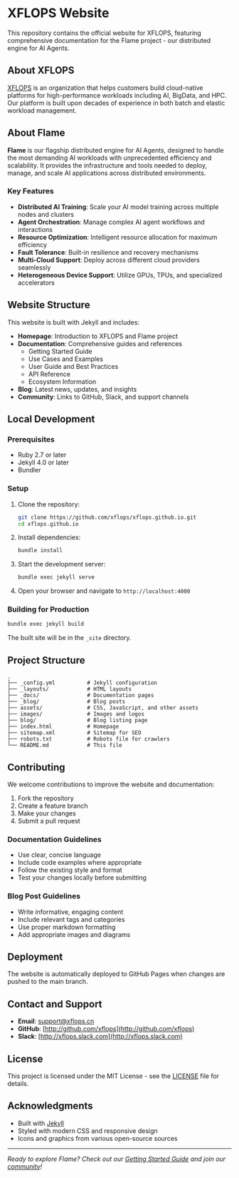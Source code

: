 # XFLOPS Website

This repository contains the official website for XFLOPS, featuring comprehensive documentation for the Flame project - our distributed engine for AI Agents.

## About XFLOPS

[XFLOPS](http://github.com/xflops) is an organization that helps customers build cloud-native platforms for high-performance workloads including AI, BigData, and HPC. Our platform is built upon decades of experience in both batch and elastic workload management.

## About Flame

**Flame** is our flagship distributed engine for AI Agents, designed to handle the most demanding AI workloads with unprecedented efficiency and scalability. It provides the infrastructure and tools needed to deploy, manage, and scale AI applications across distributed environments.

### Key Features

- **Distributed AI Training**: Scale your AI model training across multiple nodes and clusters
- **Agent Orchestration**: Manage complex AI agent workflows and interactions
- **Resource Optimization**: Intelligent resource allocation for maximum efficiency
- **Fault Tolerance**: Built-in resilience and recovery mechanisms
- **Multi-Cloud Support**: Deploy across different cloud providers seamlessly
- **Heterogeneous Device Support**: Utilize GPUs, TPUs, and specialized accelerators

## Website Structure

This website is built with Jekyll and includes:

- **Homepage**: Introduction to XFLOPS and Flame project
- **Documentation**: Comprehensive guides and references
  - Getting Started Guide
  - Use Cases and Examples
  - User Guide and Best Practices
  - API Reference
  - Ecosystem Information
- **Blog**: Latest news, updates, and insights
- **Community**: Links to GitHub, Slack, and support channels

## Local Development

### Prerequisites

- Ruby 2.7 or later
- Jekyll 4.0 or later
- Bundler

### Setup

1. Clone the repository:
   ```bash
   git clone https://github.com/xflops/xflops.github.io.git
   cd xflops.github.io
   ```

2. Install dependencies:
   ```bash
   bundle install
   ```

3. Start the development server:
   ```bash
   bundle exec jekyll serve
   ```

4. Open your browser and navigate to `http://localhost:4000`

### Building for Production

```bash
bundle exec jekyll build
```

The built site will be in the `_site` directory.

## Project Structure

```
.
├── _config.yml          # Jekyll configuration
├── _layouts/            # HTML layouts
├── _docs/               # Documentation pages
├── _blog/               # Blog posts
├── assets/              # CSS, JavaScript, and other assets
├── images/              # Images and logos
├── blog/                # Blog listing page
├── index.html           # Homepage
├── sitemap.xml          # Sitemap for SEO
├── robots.txt           # Robots file for crawlers
└── README.md            # This file
```

## Contributing

We welcome contributions to improve the website and documentation:

1. Fork the repository
2. Create a feature branch
3. Make your changes
4. Submit a pull request

### Documentation Guidelines

- Use clear, concise language
- Include code examples where appropriate
- Follow the existing style and format
- Test your changes locally before submitting

### Blog Post Guidelines

- Write informative, engaging content
- Include relevant tags and categories
- Use proper markdown formatting
- Add appropriate images and diagrams

## Deployment

The website is automatically deployed to GitHub Pages when changes are pushed to the main branch.

## Contact and Support

- **Email**: [support@xflops.cn](mailto:support@xflops.cn)
- **GitHub**: [http://github.com/xflops](http://github.com/xflops)
- **Slack**: [http://xflops.slack.com](http://xflops.slack.com)

## License

This project is licensed under the MIT License - see the [LICENSE](LICENSE) file for details.

## Acknowledgments

- Built with [Jekyll](https://jekyllrb.com/)
- Styled with modern CSS and responsive design
- Icons and graphics from various open-source sources

---

*Ready to explore Flame? Check out our [Getting Started Guide](/docs/getting-started/) and join our [community](http://xflops.slack.com)!*
